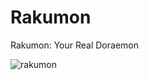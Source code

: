 # Rakumon
Rakumon: Your Real Doraemon


![rakumon](https://github.com/RustyGrackle/Rakumon/blob/main/readme_content/Final_Demo_Rakumon_GenAiSys.gif)
